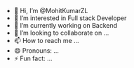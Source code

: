 - 👋 Hi, I’m @MohitKumarZL
- 👀 I’m interested in Full stack Developer
- 🌱 I’m currently working on Backend
- 💞️ I’m looking to collaborate on ...
- 📫 How to reach me ...
- 😄 Pronouns: ...
- ⚡ Fun fact: ...

<!---
MohitKumarZL/MohitKumarZL is a ✨ special ✨ repository because its `README.md` (this file) appears on your GitHub profile.
You can click the Preview link to take a look at your changes.
--->
